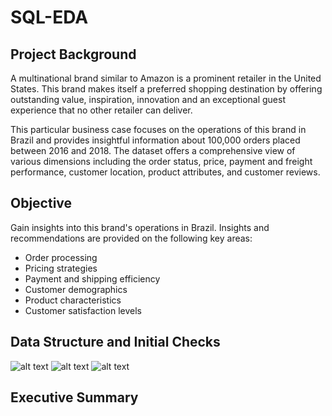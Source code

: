 # SQL-EDA

## Project Background
A multinational brand similar to Amazon is a prominent retailer in the United States. This brand makes itself a preferred shopping destination by offering outstanding value, inspiration, innovation and an exceptional guest experience that no other retailer can deliver.

This particular business case focuses on the operations of this brand in Brazil and provides insightful information about 100,000 orders placed between 2016 and 2018. The dataset offers a comprehensive view of various dimensions including the order status, price, payment and freight performance, customer location, product attributes, and customer reviews.

## Objective
Gain insights into this brand's operations in Brazil. Insights and recommendations are provided on the following key areas:
* Order processing 
* Pricing strategies
* Payment and shipping efficiency
* Customer demographics
* Product characteristics
* Customer satisfaction levels

## Data Structure and Initial Checks
![alt text](https://github.com/Singularity-Coder/SQL-EDA/blob/main/assets/erd.png)
![alt text](https://github.com/Singularity-Coder/SQL-EDA/blob/main/assets/tb1.png)
![alt text](https://github.com/Singularity-Coder/SQL-EDA/blob/main/assets/tb2.png)

## Executive Summary
